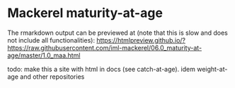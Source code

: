 # Mackerel maturity-at-age


The rmarkdown output can be previewed at (note that this is slow and does not include all functionalities):
https://htmlpreview.github.io/?https://raw.githubusercontent.com/iml-mackerel/06.0_maturity-at-age/master/1.0_maa.html


todo: make this a site with html in docs (see catch-at-age). idem weight-at-age and other repositories


